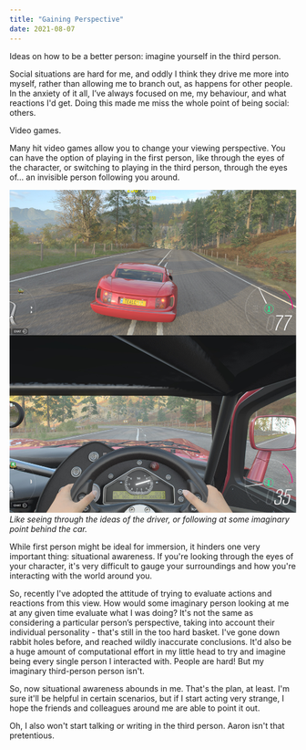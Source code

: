 ```yaml
---
title: "Gaining Perspective"
date: 2021-08-07
---
```


Ideas on how to be a better person: imagine yourself in the third person.

Social situations are hard for me, and oddly I think they drive me more into myself, rather than allowing me to branch out, as happens for other people. In the anxiety of it all, I’ve always focused on me, my behaviour, and what reactions I'd get. Doing this made me miss the whole point of being social: others.

Video games.

Many hit video games allow you to change your viewing perspective. You can have the option of playing in the first person, like through the eyes of the character, or switching to playing in the third person, through the eyes of… an invisible person following you around.

![Forza.](../../assets/images/blog/forza.jpg)
_Like seeing through the ideas of the driver, or following at some imaginary point behind the car._

While first person might be ideal for immersion, it hinders one very important thing: situational awareness. If you're looking through the eyes of your character, it's very difficult to gauge your surroundings and how you're interacting with the world around you.

So, recently I've adopted the attitude of trying to evaluate actions and reactions from this view. How would some imaginary person looking at me at any given time evaluate what I was doing? It's not the same as considering a particular person’s perspective, taking into account their individual personality - that's still in the too hard basket. I've gone down rabbit holes before, and reached wildly inaccurate conclusions. It'd also be a huge amount of computational effort in my little head to try and imagine being every single person I interacted with. People are hard! But my imaginary third-person person isn't.

So, now situational awareness abounds in me. That's the plan, at least. I'm sure it'll be helpful in certain scenarios, but if I start acting very strange, I hope the friends and colleagues around me are able to point it out.

Oh, I also won't start talking or writing in the third person. Aaron isn't that pretentious.
